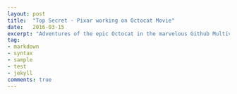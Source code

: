 ```yaml
---
layout: post
title:  "Top Secret - Pixar working on Octocat Movie"
date:   2016-03-15
excerpt: "Adventures of the epic Octocat in the marvelous Github Multiverse"
tag:
- markdown 
- syntax
- sample
- test
- jekyll
comments: true
---
```

